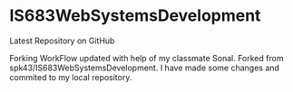 # IS683WebSystemsDevelopment
Latest Repository on GitHub

Forking WorkFlow updated with help of my classmate Sonal. Forked from spk43/IS683WebSystemsDevelopment. I have made some changes and commited to my local repository.
